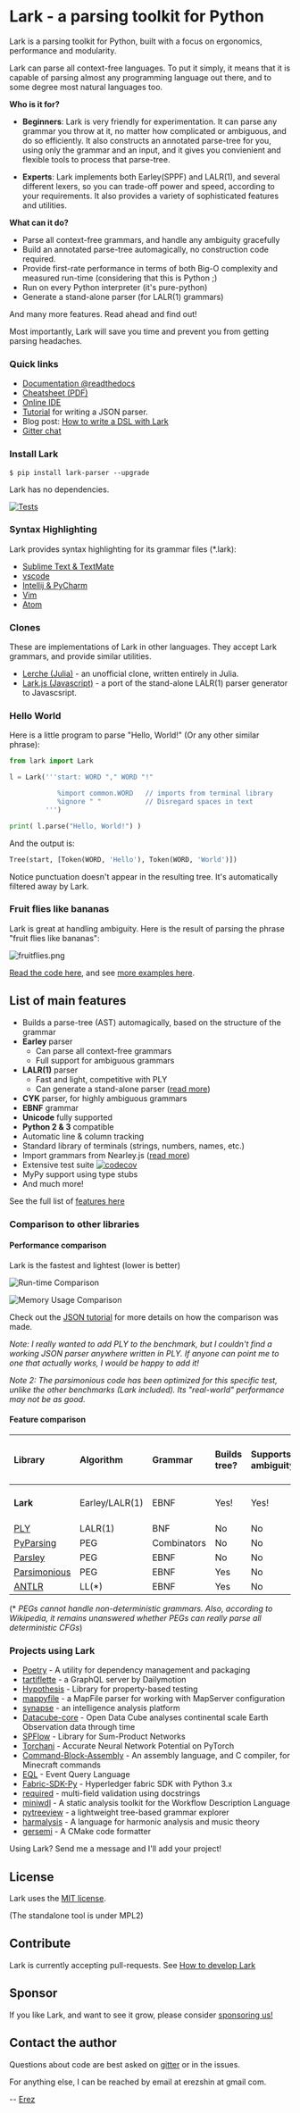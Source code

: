 # Lark - a parsing toolkit for Python

Lark is a parsing toolkit for Python, built with a focus on ergonomics, performance and modularity.

Lark can parse all context-free languages. To put it simply, it means that it is capable of parsing almost any programming language out there, and to some degree most natural languages too.

**Who is it for?**

   - **Beginners**: Lark is very friendly for experimentation. It can parse any grammar you throw at it, no matter how complicated or ambiguous, and do so efficiently. It also constructs an annotated parse-tree for you, using only the grammar and an input, and it gives you convienient and flexible tools to process that parse-tree.

   - **Experts**: Lark implements both Earley(SPPF) and LALR(1), and several different lexers, so you can trade-off power and speed, according to your requirements. It also provides a variety of sophisticated features and utilities.

**What can it do?**

 - Parse all context-free grammars, and handle any ambiguity gracefully
 - Build an annotated parse-tree automagically, no construction code required.
 - Provide first-rate performance in terms of both Big-O complexity and measured run-time (considering that this is Python ;)
 - Run on every Python interpreter (it's pure-python)
 - Generate a stand-alone parser (for LALR(1) grammars)

And many more features. Read ahead and find out!

Most importantly, Lark will save you time and prevent you from getting parsing headaches.

### Quick links

- [Documentation @readthedocs](https://lark-parser.readthedocs.io/)
- [Cheatsheet (PDF)](/docs/_static/lark_cheatsheet.pdf)
- [Online IDE](https://lark-parser.github.io/ide)
- [Tutorial](/docs/json_tutorial.md) for writing a JSON parser.
- Blog post: [How to write a DSL with Lark](http://blog.erezsh.com/how-to-write-a-dsl-in-python-with-lark/)
- [Gitter chat](https://gitter.im/lark-parser/Lobby)

### Install Lark

    $ pip install lark-parser --upgrade

Lark has no dependencies.

[![Tests](https://github.com/lark-parser/lark/actions/workflows/tests.yml/badge.svg)](https://github.com/lark-parser/lark/actions/workflows/tests.yml)

### Syntax Highlighting

Lark provides syntax highlighting for its grammar files (\*.lark):

- [Sublime Text & TextMate](https://github.com/lark-parser/lark_syntax)
- [vscode](https://github.com/lark-parser/vscode-lark)
- [Intellij & PyCharm](https://github.com/lark-parser/intellij-syntax-highlighting)
- [Vim](https://github.com/lark-parser/vim-lark-syntax)
- [Atom](https://github.com/Alhadis/language-grammars)

### Clones

These are implementations of Lark in other languages. They accept Lark grammars, and provide similar utilities.

- [Lerche (Julia)](https://github.com/jamesrhester/Lerche.jl) - an unofficial clone, written entirely in Julia.
- [Lark.js (Javascript)](https://github.com/lark-parser/lark.js) - a port of the stand-alone LALR(1) parser generator to Javascsript.

### Hello World

Here is a little program to parse "Hello, World!" (Or any other similar phrase):

```python
from lark import Lark

l = Lark('''start: WORD "," WORD "!"

            %import common.WORD   // imports from terminal library
            %ignore " "           // Disregard spaces in text
         ''')

print( l.parse("Hello, World!") )
```

And the output is:

```python
Tree(start, [Token(WORD, 'Hello'), Token(WORD, 'World')])
```

Notice punctuation doesn't appear in the resulting tree. It's automatically filtered away by Lark.

### Fruit flies like bananas

Lark is great at handling ambiguity. Here is the result of parsing the phrase "fruit flies like bananas":

![fruitflies.png](examples/fruitflies.png)

[Read the code here](https://github.com/lark-parser/lark/tree/master/examples/fruitflies.py), and see [more examples here](https://lark-parser.readthedocs.io/en/latest/examples/index.html).


## List of main features

 - Builds a parse-tree (AST) automagically, based on the structure of the grammar
 - **Earley** parser
    - Can parse all context-free grammars
    - Full support for ambiguous grammars
 - **LALR(1)** parser
    - Fast and light, competitive with PLY
    - Can generate a stand-alone parser ([read more](docs/tools.md#stand-alone-parser))
 - **CYK** parser, for highly ambiguous grammars
 - **EBNF** grammar
 - **Unicode** fully supported
 - **Python 2 & 3** compatible
 - Automatic line & column tracking
 - Standard library of terminals (strings, numbers, names, etc.)
 - Import grammars from Nearley.js ([read more](/docs/tools.md#importing-grammars-from-nearleyjs))
 - Extensive test suite [![codecov](https://codecov.io/gh/lark-parser/lark/branch/master/graph/badge.svg?token=lPxgVhCVPK)](https://codecov.io/gh/lark-parser/lark) 
 - MyPy support using type stubs
 - And much more!

See the full list of [features here](https://lark-parser.readthedocs.io/en/latest/features.html)


### Comparison to other libraries

#### Performance comparison

Lark is the fastest and lightest (lower is better)

![Run-time Comparison](docs/_static/comparison_runtime.png)

![Memory Usage Comparison](docs/_static/comparison_memory.png)


Check out the [JSON tutorial](/docs/json_tutorial.md#conclusion) for more details on how the comparison was made.

*Note: I really wanted to add PLY to the benchmark, but I couldn't find a working JSON parser anywhere written in PLY. If anyone can point me to one that actually works, I would be happy to add it!*

*Note 2: The parsimonious code has been optimized for this specific test, unlike the other benchmarks (Lark included). Its "real-world" performance may not be as good.*

#### Feature comparison

| Library | Algorithm | Grammar | Builds tree? | Supports ambiguity? | Can handle every CFG? | Line/Column tracking | Generates Stand-alone
|:--------|:----------|:----|:--------|:------------|:------------|:----------|:----------
| **Lark** | Earley/LALR(1) | EBNF | Yes! | Yes! | Yes! | Yes! | Yes! (LALR only) |
| [PLY](http://www.dabeaz.com/ply/) | LALR(1) | BNF | No | No | No | No | No |
| [PyParsing](https://github.com/pyparsing/pyparsing) | PEG | Combinators | No | No | No\* | No | No |
| [Parsley](https://pypi.python.org/pypi/Parsley) | PEG | EBNF | No | No | No\* | No | No |
| [Parsimonious](https://github.com/erikrose/parsimonious) | PEG | EBNF | Yes | No | No\* | No | No |
| [ANTLR](https://github.com/antlr/antlr4) | LL(*) | EBNF | Yes | No | Yes? | Yes | No |


(\* *PEGs cannot handle non-deterministic grammars. Also, according to Wikipedia, it remains unanswered whether PEGs can really parse all deterministic CFGs*)


### Projects using Lark

 - [Poetry](https://github.com/python-poetry/poetry-core) - A utility for dependency management and packaging
 - [tartiflette](https://github.com/dailymotion/tartiflette) - a GraphQL server by Dailymotion
 - [Hypothesis](https://github.com/HypothesisWorks/hypothesis) - Library for property-based testing
 - [mappyfile](https://github.com/geographika/mappyfile) - a MapFile parser for working with MapServer configuration
 - [synapse](https://github.com/vertexproject/synapse) - an intelligence analysis platform
 - [Datacube-core](https://github.com/opendatacube/datacube-core) - Open Data Cube analyses continental scale Earth Observation data through time
 - [SPFlow](https://github.com/SPFlow/SPFlow) - Library for Sum-Product Networks
 - [Torchani](https://github.com/aiqm/torchani) - Accurate Neural Network Potential on PyTorch
 - [Command-Block-Assembly](https://github.com/simon816/Command-Block-Assembly) - An assembly language, and C compiler, for Minecraft commands
 - [EQL](https://github.com/endgameinc/eql) - Event Query Language
 - [Fabric-SDK-Py](https://github.com/hyperledger/fabric-sdk-py) - Hyperledger fabric SDK with Python 3.x
 - [required](https://github.com/shezadkhan137/required) - multi-field validation using docstrings
 - [miniwdl](https://github.com/chanzuckerberg/miniwdl) - A static analysis toolkit for the Workflow Description Language
 - [pytreeview](https://gitlab.com/parmenti/pytreeview) - a lightweight tree-based grammar explorer
 - [harmalysis](https://github.com/napulen/harmalysis) - A language for harmonic analysis and music theory
 - [gersemi](https://github.com/BlankSpruce/gersemi) - A CMake code formatter

Using Lark? Send me a message and I'll add your project!

## License

Lark uses the [MIT license](LICENSE).

(The standalone tool is under MPL2)

## Contribute

Lark is currently accepting pull-requests. See [How to develop Lark](/docs/how_to_develop.md)

## Sponsor

If you like Lark, and want to see it grow, please consider [sponsoring us!](https://github.com/sponsors/lark-parser)

## Contact the author

Questions about code are best asked on [gitter](https://gitter.im/lark-parser/Lobby) or in the issues.

For anything else, I can be reached by email at erezshin at gmail com.

 -- [Erez](https://github.com/erezsh)
